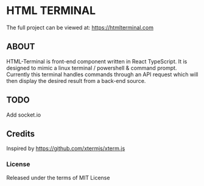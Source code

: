 # HTML TERMINAL
The full project can be viewed at:
https://htmlterminal.com

## ABOUT
HTML-Terminal is front-end component written in React TypeScript. It is designed to mimic a linux terminal / powershell & command prompt. 
<br/>
Currently this terminal handles commands through an API request which will then display the desired result from a back-end source.

## TODO
Add socket.io 


## Credits
Inspired by https://github.com/xtermjs/xterm.js

### License
Released under the terms of MIT License
